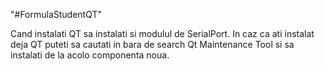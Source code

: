 "#FormulaStudentQT" 

Cand instalati QT sa instalati si modulul de SerialPort. In caz ca ati instalat deja QT puteti sa cautati in bara de search Qt Maintenance Tool si sa instalati de la acolo componenta noua.
